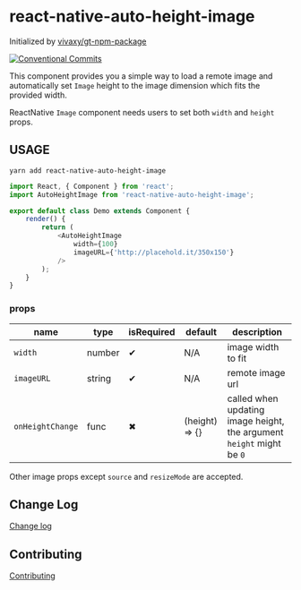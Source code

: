 # react-native-auto-height-image

Initialized by [vivaxy/gt-npm-package](https://github.com/vivaxy/gt-npm-package)

[![Conventional Commits](https://img.shields.io/badge/Conventional%20Commits-1.0.0-yellow.svg)](https://conventionalcommits.org)

This component provides you a simple way to load a remote image and automatically set `Image` height to the image dimension which fits the provided width.

ReactNative `Image` component needs users to set both `width` and `height` props.

## USAGE

`yarn add react-native-auto-height-image`

```js
import React, { Component } from 'react';
import AutoHeightImage from 'react-native-auto-height-image';

export default class Demo extends Component {
    render() {
        return (
            <AutoHeightImage
                width={100}
                imageURL={'http://placehold.it/350x150'}
            />
        );
    }
}
```

### props

| name              | type      | isRequired    | default           | description                                                           |
| ---               | ---       | ---           | ---               | ---                                                                   |
| `width`           | number    | ✔             | N/A               | image width to fit                                                    |
| `imageURL`        | string    | ✔             | N/A               | remote image url                                                      |
| `onHeightChange`  | func      | ✖             | (height) => {}    | called when updating image height, the argument `height` might be `0` |

Other image props except `source` and `resizeMode` are accepted.

## Change Log

[Change log](./CHANGELOG.md)

## Contributing

[Contributing](./CONTRIBUTING.md)

